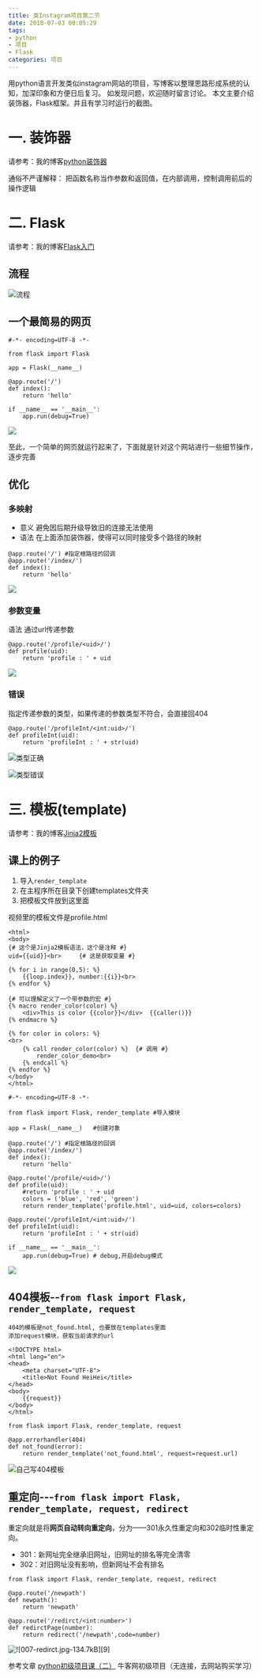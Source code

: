 ```yaml
---
title: 类Instagram项目第二节
date: 2018-07-03 00:05:29
tags:
- python
- 项目
- Flask
categories: 项目
---
```

用python语言开发类似instagram网站的项目，写博客以整理思路形成系统的认知，加深印象和方便日后复习。
如发现问题，欢迎随时留言讨论。
本文主要介绍 装饰器，Flask框架。并且有学习时运行的截图。

<!-- more -->

# 一. 装饰器

请参考：我的博客[python装饰器](https://www.jianshu.com/p/18239508fe4c) 

通俗不严谨解释：
把函数名称当作参数和返回值，在内部调用，控制调用前后的操作逻辑


# 二. Flask

请参考：我的博客[Flask入门](https://www.jianshu.com/p/f314abea0f3c) 

## 流程

![流程](http://p7vxw6hv7.bkt.clouddn.com/18-6-27/12426781.jpg)

## 一个最简易的网页

```
#-*- encoding=UTF-8 -*-

from flask import Flask 

app = Flask(__name__)    

@app.route('/')   
def index():
    return 'hello'

if __name__ == '__main__':
    app.run(debug=True)   
```

![](http://p7vxw6hv7.bkt.clouddn.com/18-6-27/36003819.jpg)

至此，一个简单的网页就运行起来了，下面就是针对这个网站进行一些细节操作，逐步完善

## 优化

### 多映射
- 意义
避免因后期升级导致旧的连接无法使用
- 语法
在上面添加装饰器，使得可以同时接受多个路径的映射

```
@app.route('/') #指定根路径的回调
@app.route('/index/')
def index():
    return 'hello'
```

![](http://p7vxw6hv7.bkt.clouddn.com/18-6-27/15514573.jpg)

### 参数变量

语法
通过url传递参数

```
@app.route('/profile/<uid>/')
def profile(uid):
    return 'profile : ' + uid
```
![](http://p7vxw6hv7.bkt.clouddn.com/18-6-27/26716533.jpg)


### 错误
指定传递参数的类型，如果传递的参数类型不符合，会直接回404 

```
@app.route('/profileInt/<int:uid>/')
def profileInt(uid):
    return 'profileInt : ' + str(uid)
```

![类型正确](http://p7vxw6hv7.bkt.clouddn.com/18-6-28/86768399.jpg)

![类型错误](http://p7vxw6hv7.bkt.clouddn.com/18-6-28/80544928.jpg)

# 三. 模板(template)
请参考：我的博客[Jinja2模板](https://www.jianshu.com/p/a1103d3eeb0c) 

## 课上的例子
1. 导入`render_template`
2. 在主程序所在目录下创建templates文件夹
3. 把模板文件放到这里面

视频里的模板文件是profile.html

```
<html>
<body>
{# 这个是Jinja2模板语法，这个是注释 #}
uid={{uid}}<br>     {# 这是获取变量 #}

{% for i in range(0,5): %}
    {{loop.index}}, number:{{i}}<br>
{% endfor %}

{# 可以理解定义了一个带参数的宏 #}
{% macro render_color(color) %}
    <div>This is color {{color}}</div>  {{caller()}}
{% endmacro %}

{% for color in colors: %}
<br>
    {% call render_color(color) %}  {# 调用 #}
        render_color_demo<br>
    {% endcall %}
{% endfor %}
</body>
</html>
```

```
#-*- encoding=UTF-8 -*-

from flask import Flask, render_template #导入模块

app = Flask(__name__)   #创建对象

@app.route('/') #指定根路径的回调
@app.route('/index/')
def index():
    return 'hello'

@app.route('/profile/<uid>/')
def profile(uid):
    #return 'profile : ' + uid
    colors = ('blue', 'red', 'green')
    return render_template('profile.html', uid=uid, colors=colors)

@app.route('/profileInt/<int:uid>/')
def profileInt(uid):
    return 'profileInt : ' + str(uid)

if __name__ == '__main__':
    app.run(debug=True) # debug,开启debug模式
```
![](http://p7vxw6hv7.bkt.clouddn.com/18-6-30/79559274.jpg)

## 404模板--`from flask import Flask, render_template, request`

```
404的模板是not_found.html, 也要放在templates里面
添加request模块，获取当前请求的url

```

```
<!DOCTYPE html>
<html lang="en">
<head>
    <meta charset="UTF-8">
    <title>Not Found HeiHei</title>
</head>
<body>
    {{request}}
</body>
</html>
```

```
from flask import Flask, render_template, request

@app.errorhandler(404)
def not_found(error):
    return render_template('not_found.html', request=request.url)
```

![自己写404模板](http://p7vxw6hv7.bkt.clouddn.com/18-6-30/38073641.jpg)

## 重定向---`from flask import Flask, render_template, request, redirect `

重定向就是将**网页自动转向重定向**，分为——301永久性重定向和302临时性重定向。
- 301：新网址完全继承旧网址，旧网址的排名等完全清零
- 302：对旧网址没有影响，但新网址不会有排名

```
from flask import Flask, render_template, request, redirect 

@app.route('/newpath')
def newpath():
    return 'newpath'

@app.route('/redirct/<int:number>')
def redirctPage(number):
    return redirect('/newpath',code=number)
```

![![007-redirct.jpg-134.7kB][9]](http://upload-images.jianshu.io/upload_images/11861611-9bb055092def7bc7?imageMogr2/auto-orient/strip%7CimageView2/2/w/1240)


参考文章
[python初级项目课（二）](https://blog.csdn.net/a312024054/article/details/51960551)
牛客网初级项目（无连接，去网站购买学习）